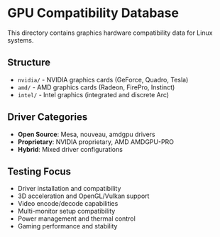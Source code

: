 # GPU Compatibility Database

This directory contains graphics hardware compatibility data for Linux systems.

## Structure

- `nvidia/` - NVIDIA graphics cards (GeForce, Quadro, Tesla)
- `amd/` - AMD graphics cards (Radeon, FirePro, Instinct)
- `intel/` - Intel graphics (integrated and discrete Arc)

## Driver Categories

- **Open Source**: Mesa, nouveau, amdgpu drivers
- **Proprietary**: NVIDIA proprietary, AMD AMDGPU-PRO
- **Hybrid**: Mixed driver configurations

## Testing Focus

- Driver installation and compatibility
- 3D acceleration and OpenGL/Vulkan support
- Video encode/decode capabilities
- Multi-monitor setup compatibility
- Power management and thermal control
- Gaming performance and stability